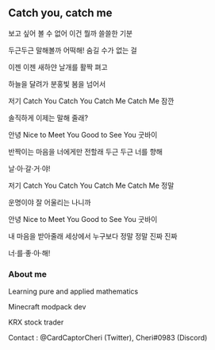 ## Catch you, catch me

보고 싶어 볼 수 없어 이건 뭘까 쓸쓸한 기분

두근두근 말해볼까 어떡해! 숨길 수가 없는 걸

이젠 이젠 새하얀 날개를 활짝 펴고

하늘을 달려가 분홍빛 봄을 넘어서

저기 Catch You Catch You Catch Me Catch Me 잠깐

솔직하게 이제는 말해 줄래?

안녕 Nice to Meet You Good to See You 굿바이

반짝이는 마음을 너에게만 전할래 두근 두근 너를 향해

날·아·갈·거·야!

저기 Catch You Catch You Catch Me Catch Me 정말

운명이야 잘 어울리는 나니까

안녕 Nice to Meet You Good to See You 굿바이

내 마음을 받아줄래 세상에서 누구보다 정말 정말 진짜 진짜

너·를·좋·아·해!

### About me

Learning pure and applied mathematics

Minecraft modpack dev

KRX stock trader

Contact : @CardCaptorCheri (Twitter), Cheri#0983 (Discord)
